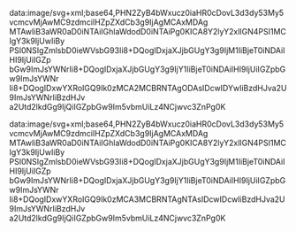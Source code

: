 data:image/svg+xml;base64,PHN2ZyB4bWxucz0iaHR0cDovL3d3dy53My5vcmcvMjAwMC9zdmciIHZpZXdCb3g9IjAgMCAxMDAg
MTAwIiB3aWR0aD0iNTAiIGhlaWdodD0iNTAiPg0KICA8Y2lyY2xlIGN4PSI1MCIgY3k9IjUwIiBy
PSI0NSIgZmlsbD0ieWVsbG93Ii8+DQogIDxjaXJjbGUgY3g9IjM1IiBjeT0iNDAiIHI9IjUiIGZp
bGw9ImJsYWNrIi8+DQogIDxjaXJjbGUgY3g9IjY1IiBjeT0iNDAiIHI9IjUiIGZpbGw9ImJsYWNr
Ii8+DQogIDxwYXRoIGQ9Ik0zMCA2MCBRNTAgODAsIDcwIDYwIiBzdHJva2U9ImJsYWNrIiBzdHJv
a2Utd2lkdGg9IjQiIGZpbGw9Im5vbmUiLz4NCjwvc3ZnPg0K

data:image/svg+xml;base64,PHN2ZyB4bWxucz0iaHR0cDovL3d3dy53My5vcmcvMjAwMC9zdmciIHZpZXdCb3g9IjAgMCAxMDAg
MTAwIiB3aWR0aD0iNTAiIGhlaWdodD0iNTAiPg0KICA8Y2lyY2xlIGN4PSI1MCIgY3k9IjUwIiBy
PSI0NSIgZmlsbD0ieWVsbG93Ii8+DQogIDxjaXJjbGUgY3g9IjM1IiBjeT0iNDAiIHI9IjUiIGZp
bGw9ImJsYWNrIi8+DQogIDxjaXJjbGUgY3g9IjY1IiBjeT0iNDAiIHI9IjUiIGZpbGw9ImJsYWNr
Ii8+DQogIDxwYXRoIGQ9Ik0zMCA3MCBRNTAgNTAsIDcwIDcwIiBzdHJva2U9ImJsYWNrIiBzdHJv
a2Utd2lkdGg9IjQiIGZpbGw9Im5vbmUiLz4NCjwvc3ZnPg0K

